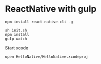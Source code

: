 # ReactNative with gulp


```
npm install react-native-cli -g

sh init.sh
npm install
gulp watch
```

Start xcode

```
open HelloNative/HelloNative.xcodeproj
```
